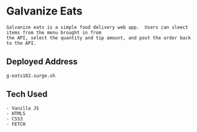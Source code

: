 # Galvanize Eats
```
Galvanize eats is a simple food delivery web app.  Users can sleect items from the menu brought in from 
the API, select the quantity and tip amount, and post the order back to the API.
```

## Deployed Address
```
g-eats102.surge.sh
```

## Tech Used
```
- Vanilla JS
- HTML5
- CSS3
- FETCH
```
